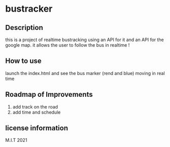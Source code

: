# bustracker

## Description
this is a project of realtime bustracking using an API for it and an API for the google map.
it allows the user to follow the bus in realtime !


## How to use
launch the index.html and see the bus marker (rend and blue) moving in real time


## Roadmap of Improvements

1. add track on the road 
2. add time and schedule 


## license information 

M.I.T 2021
